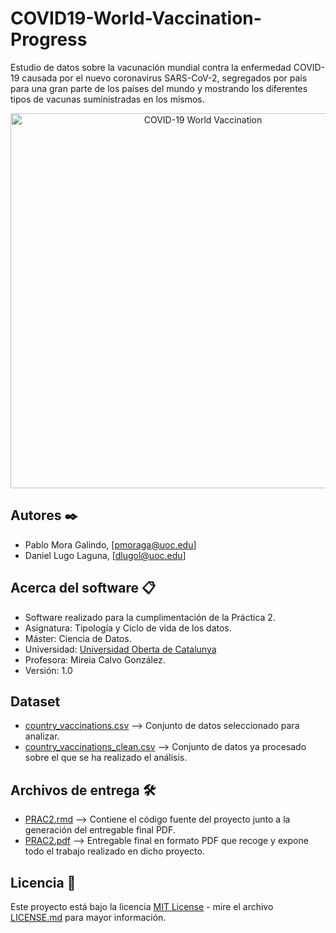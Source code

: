 # COVID19-World-Vaccination-Progress
Estudio de datos sobre la vacunación mundial contra la enfermedad COVID-19 causada por el nuevo coronavirus SARS-CoV-2, segregados por país para una gran parte de los países del mundo y mostrando los diferentes tipos de vacunas suministradas en los mismos.

<p align="center">
  <img width="600" src="https://image.freepik.com/vector-gratis/fondo-vacuna-coronavirus-realista-jeringa-mano_52683-55650.jpg" alt="COVID-19 World Vaccination">
</p>

## Autores ✒️
* Pablo Mora Galindo, [pmoraga@uoc.edu]
* Daniel Lugo Laguna, [dlugol@uoc.edu]

## Acerca del software 📋
* Software realizado para la cumplimentación de la Práctica 2.
* Asignatura: Tipología y Ciclo de vida de los datos.
* Máster: Ciencia de Datos.
* Universidad: [Universidad Oberta de Catalunya](https://www.uoc.edu/portal/ca/index.html)
* Profesora: Mireia Calvo González.
* Versión: 1.0

## Dataset 
* [country_vaccinations.csv](./data/country_vaccinations.csv) --> Conjunto de datos seleccionado para analizar.
* [country_vaccinations_clean.csv](./data/country_vaccinations_clean.csv) --> Conjunto de datos ya procesado sobre el que se ha realizado el análisis.

## Archivos de entrega 🛠️
* [PRAC2.rmd](./code/PRAC2.rmd) --> Contiene el código fuente del proyecto junto a la generación del entregable final PDF.
* [PRAC2.pdf](./code/PRAC2.pdf) --> Entregable final en formato PDF que recoge y expone todo el trabajo realizado en dicho proyecto.

## Licencia 📄
Este proyecto está bajo la licencia [MIT License](http://opensource.org/licenses/mit-license.php) - mire el archivo [LICENSE.md](LICENSE.md) para mayor información.
